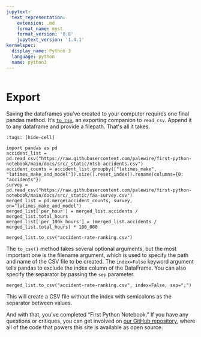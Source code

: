 ```yaml
---
jupytext:
  text_representation:
    extension: .md
    format_name: myst
    format_version: '0.8'
    jupytext_version: '1.4.1'
kernelspec:
  display_name: Python 3
  language: python
  name: python3
---
```


```{include} ./_templates/nav.html
```

# Export

Saving the dataframes you’ve created to your computer requires one final pandas method. It’s [`to_csv`](https://pandas.pydata.org/pandas-docs/stable/reference/api/pandas.DataFrame.to_csv.html), an exporting companion to `read_csv`. Append it to any dataframe and provide a filepath. That's all it takes.

```{code-cell}
:tags: [hide-cell]

import pandas as pd
accident_list = pd.read_csv("https://raw.githubusercontent.com/palewire/first-python-notebook/main/docs/src/_static/ntsb-accidents.csv")
accident_counts = accident_list.groupby(["latimes_make", "latimes_make_and_model"]).size().reset_index().rename(columns={0: "accidents"})
survey = pd.read_csv("https://raw.githubusercontent.com/palewire/first-python-notebook/main/docs/src/_static/faa-survey.csv")
merged_list = pd.merge(accident_counts, survey, on="latimes_make_and_model")
merged_list['per_hour'] = merged_list.accidents / merged_list.total_hours
merged_list['per_100k_hours'] = (merged_list.accidents / merged_list.total_hours) * 100_000
```

```{code-cell}
merged_list.to_csv("accident-rate-ranking.csv")
```

The `to_csv()` method takes several optional arguments, but the most important one is the filename argument, which is used to specify the path and name of the CSV file to be created. The `index=False` keyword argument tells pandas to exclude the index column of the DataFrame. You can also specify the separator by passing the `sep` parameter.


```{code-cell}
merged_list.to_csv("accident-rate-ranking.csv", index=False, sep=";")
```

This will create a CSV file without the index with semicolons as the separator between values.

And with that, you've completed “First Python Notebook.” If you have any questions or critiques, you can get involved on [our GitHub repository](https://github.com/palewire/first-python-notebook), where all of the code that powers this site is available as open source.
